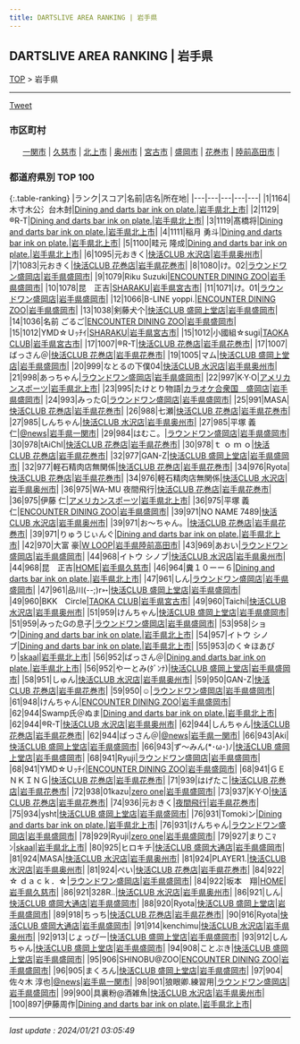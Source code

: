 ```yaml
---
title: DARTSLIVE AREA RANKING | 岩手県
---
```

## DARTSLIVE AREA RANKING | 岩手県

[TOP](/darts/rank/) > 岩手県

___

<a href="https://twitter.com/share?ref_src=twsrc%5Etfw" data-text="DARTSLIVE AREA RANKING | 岩手県" class="twitter-share-button" data-via="DARTSLIVE" data-hashtags="DARTSLIVE" data-related="DARTSLIVE" data-show-count="false">Tweet</a>

### 市区町村

<ul>
<li style="display: inline;"><a href="/darts/rank/岩手県/一関市">一関市</a> |</li>
<li style="display: inline;"><a href="/darts/rank/岩手県/久慈市">久慈市</a> |</li>
<li style="display: inline;"><a href="/darts/rank/岩手県/北上市">北上市</a> |</li>
<li style="display: inline;"><a href="/darts/rank/岩手県/奥州市">奥州市</a> |</li>
<li style="display: inline;"><a href="/darts/rank/岩手県/宮古市">宮古市</a> |</li>
<li style="display: inline;"><a href="/darts/rank/岩手県/盛岡市">盛岡市</a> |</li>
<li style="display: inline;"><a href="/darts/rank/岩手県/花巻市">花巻市</a> |</li>
<li style="display: inline;"><a href="/darts/rank/岩手県/陸前高田市">陸前高田市</a> |</li>

</ul>

### 都道府県別 TOP 100

{:.table-ranking}
|ランク|スコア|名前|店名|所在地|
|---|---|---|---|---|
|1|1164|木寸木公氵台木尌|<a href="https://search.dartslive.com/jp/shop/17680f73d0f0a144790ab824ce8730e5">Dining and darts bar ink on plate.</a>|<a href="/darts/rank/岩手県/北上市">岩手県北上市</a>|
|2|1129|®︎R-T|<a href="https://search.dartslive.com/jp/shop/17680f73d0f0a144790ab824ce8730e5">Dining and darts bar ink on plate.</a>|<a href="/darts/rank/岩手県/北上市">岩手県北上市</a>|
|3|1119|髙橋将|<a href="https://search.dartslive.com/jp/shop/17680f73d0f0a144790ab824ce8730e5">Dining and darts bar ink on plate.</a>|<a href="/darts/rank/岩手県/北上市">岩手県北上市</a>|
|4|1111|稲月 勇斗|<a href="https://search.dartslive.com/jp/shop/17680f73d0f0a144790ab824ce8730e5">Dining and darts bar ink on plate.</a>|<a href="/darts/rank/岩手県/北上市">岩手県北上市</a>|
|5|1100|畦元 隆成|<a href="https://search.dartslive.com/jp/shop/17680f73d0f0a144790ab824ce8730e5">Dining and darts bar ink on plate.</a>|<a href="/darts/rank/岩手県/北上市">岩手県北上市</a>|
|6|1095|元おきく|<a href="https://search.dartslive.com/jp/shop/cb2148ab75443d335f9f3321c1147265">快活CLUB 水沢店</a>|<a href="/darts/rank/岩手県/奥州市">岩手県奥州市</a>|
|7|1083|元おきく|<a href="https://search.dartslive.com/jp/shop/16dedb5791e9bef658d385ea46352d8f">快活CLUB 花巻店</a>|<a href="/darts/rank/岩手県/花巻市">岩手県花巻市</a>|
|8|1080|け。02|<a href="https://search.dartslive.com/jp/shop/6c2f5a6f875df07a0d9b047a20a7ba1e">ラウンドワン盛岡店</a>|<a href="/darts/rank/岩手県/盛岡市">岩手県盛岡市</a>|
|9|1079|Riku Suzuki|<a href="https://search.dartslive.com/jp/shop/b8cb0c256957e15225d56fb0e5c39bac">ENCOUNTER DINING ZOO</a>|<a href="/darts/rank/岩手県/盛岡市">岩手県盛岡市</a>|
|10|1078|昆　正吉|<a href="https://search.dartslive.com/jp/shop/819f59e63a570c9b28032249b44395af">SHARAKU</a>|<a href="/darts/rank/岩手県/宮古市">岩手県宮古市</a>|
|11|1071|け。01|<a href="https://search.dartslive.com/jp/shop/6c2f5a6f875df07a0d9b047a20a7ba1e">ラウンドワン盛岡店</a>|<a href="/darts/rank/岩手県/盛岡市">岩手県盛岡市</a>|
|12|1066|B-LINE yoppi.|<a href="https://search.dartslive.com/jp/shop/b8cb0c256957e15225d56fb0e5c39bac">ENCOUNTER DINING ZOO</a>|<a href="/darts/rank/岩手県/盛岡市">岩手県盛岡市</a>|
|13|1038|剣藤犬个|<a href="https://search.dartslive.com/jp/shop/8a4f3c1f6eb3545625d56fb0e5c39bac">快活CLUB 盛岡上堂店</a>|<a href="/darts/rank/岩手県/盛岡市">岩手県盛岡市</a>|
|14|1036|名前 ごるご|<a href="https://search.dartslive.com/jp/shop/b8cb0c256957e15225d56fb0e5c39bac">ENCOUNTER DINING ZOO</a>|<a href="/darts/rank/岩手県/盛岡市">岩手県盛岡市</a>|
|15|1012|YMD☆Ｕｯﾁｲ|<a href="https://search.dartslive.com/jp/shop/819f59e63a570c9b28032249b44395af">SHARAKU</a>|<a href="/darts/rank/岩手県/宮古市">岩手県宮古市</a>|
|15|1012|小國組☆sugi|<a href="https://search.dartslive.com/jp/shop/8aa74452f7ac4fa60d9b047a20a7ba1e">TAOKA CLUB</a>|<a href="/darts/rank/岩手県/宮古市">岩手県宮古市</a>|
|17|1007|®︎R-T|<a href="https://search.dartslive.com/jp/shop/16dedb5791e9bef658d385ea46352d8f">快活CLUB 花巻店</a>|<a href="/darts/rank/岩手県/花巻市">岩手県花巻市</a>|
|17|1007|ばっさん＠|<a href="https://search.dartslive.com/jp/shop/16dedb5791e9bef658d385ea46352d8f">快活CLUB 花巻店</a>|<a href="/darts/rank/岩手県/花巻市">岩手県花巻市</a>|
|19|1005|マム|<a href="https://search.dartslive.com/jp/shop/8a4f3c1f6eb3545625d56fb0e5c39bac">快活CLUB 盛岡上堂店</a>|<a href="/darts/rank/岩手県/盛岡市">岩手県盛岡市</a>|
|20|999|なとるの下僕04|<a href="https://search.dartslive.com/jp/shop/cb2148ab75443d335f9f3321c1147265">快活CLUB 水沢店</a>|<a href="/darts/rank/岩手県/奥州市">岩手県奥州市</a>|
|21|998|あっちゃん|<a href="https://search.dartslive.com/jp/shop/6c2f5a6f875df07a0d9b047a20a7ba1e">ラウンドワン盛岡店</a>|<a href="/darts/rank/岩手県/盛岡市">岩手県盛岡市</a>|
|22|997|K·Y·O|<a href="https://search.dartslive.com/jp/shop/42aa2ae86a21098b0d9b047a20a7ba1e">アメリカンスポーツ</a>|<a href="/darts/rank/岩手県/北上市">岩手県北上市</a>|
|23|995|たけとり物語|<a href="https://search.dartslive.com/jp/shop/ae132eafb95389640d9b047a20a7ba1e">カラオケ合衆国　盛岡店</a>|<a href="/darts/rank/岩手県/盛岡市">岩手県盛岡市</a>|
|24|993|みったG|<a href="https://search.dartslive.com/jp/shop/6c2f5a6f875df07a0d9b047a20a7ba1e">ラウンドワン盛岡店</a>|<a href="/darts/rank/岩手県/盛岡市">岩手県盛岡市</a>|
|25|991|MASA|<a href="https://search.dartslive.com/jp/shop/16dedb5791e9bef658d385ea46352d8f">快活CLUB 花巻店</a>|<a href="/darts/rank/岩手県/花巻市">岩手県花巻市</a>|
|26|988|七瀬|<a href="https://search.dartslive.com/jp/shop/16dedb5791e9bef658d385ea46352d8f">快活CLUB 花巻店</a>|<a href="/darts/rank/岩手県/花巻市">岩手県花巻市</a>|
|27|985|しんちゃん|<a href="https://search.dartslive.com/jp/shop/cb2148ab75443d335f9f3321c1147265">快活CLUB 水沢店</a>|<a href="/darts/rank/岩手県/奥州市">岩手県奥州市</a>|
|27|985|平塚 義仁|<a href="https://search.dartslive.com/jp/shop/591631bb40246f310d9b047a20a7ba1e">@news</a>|<a href="/darts/rank/岩手県/一関市">岩手県一関市</a>|
|29|984|はむこ。|<a href="https://search.dartslive.com/jp/shop/6c2f5a6f875df07a0d9b047a20a7ba1e">ラウンドワン盛岡店</a>|<a href="/darts/rank/岩手県/盛岡市">岩手県盛岡市</a>|
|30|978|tAiChI|<a href="https://search.dartslive.com/jp/shop/16dedb5791e9bef658d385ea46352d8f">快活CLUB 花巻店</a>|<a href="/darts/rank/岩手県/花巻市">岩手県花巻市</a>|
|30|978|ｔ ｏ ｍ ｏ|<a href="https://search.dartslive.com/jp/shop/16dedb5791e9bef658d385ea46352d8f">快活CLUB 花巻店</a>|<a href="/darts/rank/岩手県/花巻市">岩手県花巻市</a>|
|32|977|GAN-Z|<a href="https://search.dartslive.com/jp/shop/8a4f3c1f6eb3545625d56fb0e5c39bac">快活CLUB 盛岡上堂店</a>|<a href="/darts/rank/岩手県/盛岡市">岩手県盛岡市</a>|
|32|977|軽石精肉店無関係|<a href="https://search.dartslive.com/jp/shop/16dedb5791e9bef658d385ea46352d8f">快活CLUB 花巻店</a>|<a href="/darts/rank/岩手県/花巻市">岩手県花巻市</a>|
|34|976|Ryota|<a href="https://search.dartslive.com/jp/shop/16dedb5791e9bef658d385ea46352d8f">快活CLUB 花巻店</a>|<a href="/darts/rank/岩手県/花巻市">岩手県花巻市</a>|
|34|976|軽石精肉店無関係|<a href="https://search.dartslive.com/jp/shop/cb2148ab75443d335f9f3321c1147265">快活CLUB 水沢店</a>|<a href="/darts/rank/岩手県/奥州市">岩手県奥州市</a>|
|36|975|WA-MU 夜間飛行|<a href="https://search.dartslive.com/jp/shop/16dedb5791e9bef658d385ea46352d8f">快活CLUB 花巻店</a>|<a href="/darts/rank/岩手県/花巻市">岩手県花巻市</a>|
|36|975|伊藤 仁|<a href="https://search.dartslive.com/jp/shop/42aa2ae86a21098b0d9b047a20a7ba1e">アメリカンスポーツ</a>|<a href="/darts/rank/岩手県/北上市">岩手県北上市</a>|
|36|975|平塚 義仁|<a href="https://search.dartslive.com/jp/shop/b8cb0c256957e15225d56fb0e5c39bac">ENCOUNTER DINING ZOO</a>|<a href="/darts/rank/岩手県/盛岡市">岩手県盛岡市</a>|
|39|971|NO NAME 7489|<a href="https://search.dartslive.com/jp/shop/cb2148ab75443d335f9f3321c1147265">快活CLUB 水沢店</a>|<a href="/darts/rank/岩手県/奥州市">岩手県奥州市</a>|
|39|971|お～ちゃん。|<a href="https://search.dartslive.com/jp/shop/16dedb5791e9bef658d385ea46352d8f">快活CLUB 花巻店</a>|<a href="/darts/rank/岩手県/花巻市">岩手県花巻市</a>|
|39|971|りゅうじぃんぐ|<a href="https://search.dartslive.com/jp/shop/17680f73d0f0a144790ab824ce8730e5">Dining and darts bar ink on plate.</a>|<a href="/darts/rank/岩手県/北上市">岩手県北上市</a>|
|42|970|大富 豪|<a href="https://search.dartslive.com/jp/shop/9b3886d2ef2fa5150d9b047a20a7ba1e">W LOOP</a>|<a href="/darts/rank/岩手県/陸前高田市">岩手県陸前高田市</a>|
|43|969|あおい|<a href="https://search.dartslive.com/jp/shop/6c2f5a6f875df07a0d9b047a20a7ba1e">ラウンドワン盛岡店</a>|<a href="/darts/rank/岩手県/盛岡市">岩手県盛岡市</a>|
|44|968|イトウ シノブ|<a href="https://search.dartslive.com/jp/shop/cb2148ab75443d335f9f3321c1147265">快活CLUB 水沢店</a>|<a href="/darts/rank/岩手県/奥州市">岩手県奥州市</a>|
|44|968|昆　正吉|<a href="https://search.dartslive.com/jp/shop/8fc5ff0ecb03409c58d385ea46352d8f">HOME</a>|<a href="/darts/rank/岩手県/久慈市">岩手県久慈市</a>|
|46|964|糞１０ーー６|<a href="https://search.dartslive.com/jp/shop/17680f73d0f0a144790ab824ce8730e5">Dining and darts bar ink on plate.</a>|<a href="/darts/rank/岩手県/北上市">岩手県北上市</a>|
|47|961|しん|<a href="https://search.dartslive.com/jp/shop/6c2f5a6f875df07a0d9b047a20a7ba1e">ラウンドワン盛岡店</a>|<a href="/darts/rank/岩手県/盛岡市">岩手県盛岡市</a>|
|47|961|品川(--;)r➳|<a href="https://search.dartslive.com/jp/shop/8a4f3c1f6eb3545625d56fb0e5c39bac">快活CLUB 盛岡上堂店</a>|<a href="/darts/rank/岩手県/盛岡市">岩手県盛岡市</a>|
|49|960|BKK　Circle|<a href="https://search.dartslive.com/jp/shop/8aa74452f7ac4fa60d9b047a20a7ba1e">TAOKA CLUB</a>|<a href="/darts/rank/岩手県/宮古市">岩手県宮古市</a>|
|49|960|Taichi|<a href="https://search.dartslive.com/jp/shop/cb2148ab75443d335f9f3321c1147265">快活CLUB 水沢店</a>|<a href="/darts/rank/岩手県/奥州市">岩手県奥州市</a>|
|51|959|けんちゃん|<a href="https://search.dartslive.com/jp/shop/8a4f3c1f6eb3545625d56fb0e5c39bac">快活CLUB 盛岡上堂店</a>|<a href="/darts/rank/岩手県/盛岡市">岩手県盛岡市</a>|
|51|959|みったGの息子|<a href="https://search.dartslive.com/jp/shop/6c2f5a6f875df07a0d9b047a20a7ba1e">ラウンドワン盛岡店</a>|<a href="/darts/rank/岩手県/盛岡市">岩手県盛岡市</a>|
|53|958|ショウ|<a href="https://search.dartslive.com/jp/shop/17680f73d0f0a144790ab824ce8730e5">Dining and darts bar ink on plate.</a>|<a href="/darts/rank/岩手県/北上市">岩手県北上市</a>|
|54|957|イトウ シノブ|<a href="https://search.dartslive.com/jp/shop/17680f73d0f0a144790ab824ce8730e5">Dining and darts bar ink on plate.</a>|<a href="/darts/rank/岩手県/北上市">岩手県北上市</a>|
|55|953|のく☆ほあぴり|<a href="https://search.dartslive.com/jp/shop/95d642c617850131fec1ae84bb28bd87">skaal</a>|<a href="/darts/rank/岩手県/北上市">岩手県北上市</a>|
|56|952|ばっさん＠|<a href="https://search.dartslive.com/jp/shop/17680f73d0f0a144790ab824ce8730e5">Dining and darts bar ink on plate.</a>|<a href="/darts/rank/岩手県/北上市">岩手県北上市</a>|
|56|952|やーとみ(ﾀﾞﾝﾅ)|<a href="https://search.dartslive.com/jp/shop/8a4f3c1f6eb3545625d56fb0e5c39bac">快活CLUB 盛岡上堂店</a>|<a href="/darts/rank/岩手県/盛岡市">岩手県盛岡市</a>|
|58|951|しゅん|<a href="https://search.dartslive.com/jp/shop/cb2148ab75443d335f9f3321c1147265">快活CLUB 水沢店</a>|<a href="/darts/rank/岩手県/奥州市">岩手県奥州市</a>|
|59|950|GAN-Z|<a href="https://search.dartslive.com/jp/shop/16dedb5791e9bef658d385ea46352d8f">快活CLUB 花巻店</a>|<a href="/darts/rank/岩手県/花巻市">岩手県花巻市</a>|
|59|950|☺︎|<a href="https://search.dartslive.com/jp/shop/6c2f5a6f875df07a0d9b047a20a7ba1e">ラウンドワン盛岡店</a>|<a href="/darts/rank/岩手県/盛岡市">岩手県盛岡市</a>|
|61|948|けんちゃん|<a href="https://search.dartslive.com/jp/shop/b8cb0c256957e15225d56fb0e5c39bac">ENCOUNTER DINING ZOO</a>|<a href="/darts/rank/岩手県/盛岡市">岩手県盛岡市</a>|
|62|944|Swamp氏＠ぬま|<a href="https://search.dartslive.com/jp/shop/17680f73d0f0a144790ab824ce8730e5">Dining and darts bar ink on plate.</a>|<a href="/darts/rank/岩手県/北上市">岩手県北上市</a>|
|62|944|®︎R-T|<a href="https://search.dartslive.com/jp/shop/cb2148ab75443d335f9f3321c1147265">快活CLUB 水沢店</a>|<a href="/darts/rank/岩手県/奥州市">岩手県奥州市</a>|
|62|944|しんちゃん|<a href="https://search.dartslive.com/jp/shop/16dedb5791e9bef658d385ea46352d8f">快活CLUB 花巻店</a>|<a href="/darts/rank/岩手県/花巻市">岩手県花巻市</a>|
|62|944|ばっさん＠|<a href="https://search.dartslive.com/jp/shop/591631bb40246f310d9b047a20a7ba1e">@news</a>|<a href="/darts/rank/岩手県/一関市">岩手県一関市</a>|
|66|943|Aki|<a href="https://search.dartslive.com/jp/shop/8a4f3c1f6eb3545625d56fb0e5c39bac">快活CLUB 盛岡上堂店</a>|<a href="/darts/rank/岩手県/盛岡市">岩手県盛岡市</a>|
|66|943|ず～みん(*･ω･)ﾉ|<a href="https://search.dartslive.com/jp/shop/8a4f3c1f6eb3545625d56fb0e5c39bac">快活CLUB 盛岡上堂店</a>|<a href="/darts/rank/岩手県/盛岡市">岩手県盛岡市</a>|
|68|941|Ryuji|<a href="https://search.dartslive.com/jp/shop/6c2f5a6f875df07a0d9b047a20a7ba1e">ラウンドワン盛岡店</a>|<a href="/darts/rank/岩手県/盛岡市">岩手県盛岡市</a>|
|68|941|YMD☆Ｕｯﾁｲ|<a href="https://search.dartslive.com/jp/shop/b8cb0c256957e15225d56fb0e5c39bac">ENCOUNTER DINING ZOO</a>|<a href="/darts/rank/岩手県/盛岡市">岩手県盛岡市</a>|
|68|941|ＧＥＮＫＩＮＧ|<a href="https://search.dartslive.com/jp/shop/16dedb5791e9bef658d385ea46352d8f">快活CLUB 花巻店</a>|<a href="/darts/rank/岩手県/花巻市">岩手県花巻市</a>|
|71|939|はげたこ|<a href="https://search.dartslive.com/jp/shop/16dedb5791e9bef658d385ea46352d8f">快活CLUB 花巻店</a>|<a href="/darts/rank/岩手県/花巻市">岩手県花巻市</a>|
|72|938|01kazu|<a href="https://search.dartslive.com/jp/shop/c42ca8e5bbbc0a300d9b047a20a7ba1e">zero one</a>|<a href="/darts/rank/岩手県/盛岡市">岩手県盛岡市</a>|
|73|937|K·Y·O|<a href="https://search.dartslive.com/jp/shop/16dedb5791e9bef658d385ea46352d8f">快活CLUB 花巻店</a>|<a href="/darts/rank/岩手県/花巻市">岩手県花巻市</a>|
|74|936|元おきく|<a href="https://search.dartslive.com/jp/shop/5ac726f4763b5c1e0d9b047a20a7ba1e">夜間飛行</a>|<a href="/darts/rank/岩手県/花巻市">岩手県花巻市</a>|
|75|934|ysht|<a href="https://search.dartslive.com/jp/shop/8a4f3c1f6eb3545625d56fb0e5c39bac">快活CLUB 盛岡上堂店</a>|<a href="/darts/rank/岩手県/盛岡市">岩手県盛岡市</a>|
|76|931|Tomokiン|<a href="https://search.dartslive.com/jp/shop/17680f73d0f0a144790ab824ce8730e5">Dining and darts bar ink on plate.</a>|<a href="/darts/rank/岩手県/北上市">岩手県北上市</a>|
|76|931|けんちゃん|<a href="https://search.dartslive.com/jp/shop/6c2f5a6f875df07a0d9b047a20a7ba1e">ラウンドワン盛岡店</a>|<a href="/darts/rank/岩手県/盛岡市">岩手県盛岡市</a>|
|78|929|Ryuji|<a href="https://search.dartslive.com/jp/shop/c42ca8e5bbbc0a300d9b047a20a7ba1e">zero one</a>|<a href="/darts/rank/岩手県/盛岡市">岩手県盛岡市</a>|
|79|927|まりこﾏﾝ|<a href="https://search.dartslive.com/jp/shop/95d642c617850131fec1ae84bb28bd87">skaal</a>|<a href="/darts/rank/岩手県/北上市">岩手県北上市</a>|
|80|925|ヒロキチ|<a href="https://search.dartslive.com/jp/shop/abf103f43f1e07eb28032249b44395af">快活CLUB 盛岡大通店</a>|<a href="/darts/rank/岩手県/盛岡市">岩手県盛岡市</a>|
|81|924|MASA|<a href="https://search.dartslive.com/jp/shop/cb2148ab75443d335f9f3321c1147265">快活CLUB 水沢店</a>|<a href="/darts/rank/岩手県/奥州市">岩手県奥州市</a>|
|81|924|PLAYER1.|<a href="https://search.dartslive.com/jp/shop/cb2148ab75443d335f9f3321c1147265">快活CLUB 水沢店</a>|<a href="/darts/rank/岩手県/奥州市">岩手県奥州市</a>|
|81|924|ぺい|<a href="https://search.dartslive.com/jp/shop/16dedb5791e9bef658d385ea46352d8f">快活CLUB 花巻店</a>|<a href="/darts/rank/岩手県/花巻市">岩手県花巻市</a>|
|84|922|☆ ｄａｃｋ．☆|<a href="https://search.dartslive.com/jp/shop/6c2f5a6f875df07a0d9b047a20a7ba1e">ラウンドワン盛岡店</a>|<a href="/darts/rank/岩手県/盛岡市">岩手県盛岡市</a>|
|84|922|坂本　翔|<a href="https://search.dartslive.com/jp/shop/8fc5ff0ecb03409c58d385ea46352d8f">HOME</a>|<a href="/darts/rank/岩手県/久慈市">岩手県久慈市</a>|
|86|921|328R..|<a href="https://search.dartslive.com/jp/shop/cb2148ab75443d335f9f3321c1147265">快活CLUB 水沢店</a>|<a href="/darts/rank/岩手県/奥州市">岩手県奥州市</a>|
|86|921|しん|<a href="https://search.dartslive.com/jp/shop/abf103f43f1e07eb28032249b44395af">快活CLUB 盛岡大通店</a>|<a href="/darts/rank/岩手県/盛岡市">岩手県盛岡市</a>|
|88|920|Ryota|<a href="https://search.dartslive.com/jp/shop/8a4f3c1f6eb3545625d56fb0e5c39bac">快活CLUB 盛岡上堂店</a>|<a href="/darts/rank/岩手県/盛岡市">岩手県盛岡市</a>|
|89|918|ちっち|<a href="https://search.dartslive.com/jp/shop/16dedb5791e9bef658d385ea46352d8f">快活CLUB 花巻店</a>|<a href="/darts/rank/岩手県/花巻市">岩手県花巻市</a>|
|90|916|Ryota|<a href="https://search.dartslive.com/jp/shop/abf103f43f1e07eb28032249b44395af">快活CLUB 盛岡大通店</a>|<a href="/darts/rank/岩手県/盛岡市">岩手県盛岡市</a>|
|91|914|kenchimu|<a href="https://search.dartslive.com/jp/shop/cb2148ab75443d335f9f3321c1147265">快活CLUB 水沢店</a>|<a href="/darts/rank/岩手県/奥州市">岩手県奥州市</a>|
|92|913|じょっぴー|<a href="https://search.dartslive.com/jp/shop/8a4f3c1f6eb3545625d56fb0e5c39bac">快活CLUB 盛岡上堂店</a>|<a href="/darts/rank/岩手県/盛岡市">岩手県盛岡市</a>|
|93|912|しんちゃん|<a href="https://search.dartslive.com/jp/shop/8a4f3c1f6eb3545625d56fb0e5c39bac">快活CLUB 盛岡上堂店</a>|<a href="/darts/rank/岩手県/盛岡市">岩手県盛岡市</a>|
|94|908|ことぶき|<a href="https://search.dartslive.com/jp/shop/8a4f3c1f6eb3545625d56fb0e5c39bac">快活CLUB 盛岡上堂店</a>|<a href="/darts/rank/岩手県/盛岡市">岩手県盛岡市</a>|
|95|906|SHINOBU@ZOO|<a href="https://search.dartslive.com/jp/shop/b8cb0c256957e15225d56fb0e5c39bac">ENCOUNTER DINING ZOO</a>|<a href="/darts/rank/岩手県/盛岡市">岩手県盛岡市</a>|
|96|905|まくろん|<a href="https://search.dartslive.com/jp/shop/8a4f3c1f6eb3545625d56fb0e5c39bac">快活CLUB 盛岡上堂店</a>|<a href="/darts/rank/岩手県/盛岡市">岩手県盛岡市</a>|
|97|904|佐々木 淳也|<a href="https://search.dartslive.com/jp/shop/591631bb40246f310d9b047a20a7ba1e">@news</a>|<a href="/darts/rank/岩手県/一関市">岩手県一関市</a>|
|98|901|狼眼卿.練習用|<a href="https://search.dartslive.com/jp/shop/6c2f5a6f875df07a0d9b047a20a7ba1e">ラウンドワン盛岡店</a>|<a href="/darts/rank/岩手県/盛岡市">岩手県盛岡市</a>|
|99|900|具裏粉@酒雑魚|<a href="https://search.dartslive.com/jp/shop/cb2148ab75443d335f9f3321c1147265">快活CLUB 水沢店</a>|<a href="/darts/rank/岩手県/奥州市">岩手県奥州市</a>|
|100|897|伊藤周作|<a href="https://search.dartslive.com/jp/shop/17680f73d0f0a144790ab824ce8730e5">Dining and darts bar ink on plate.</a>|<a href="/darts/rank/岩手県/北上市">岩手県北上市</a>|





___

_last update : 2024/01/21 03:05:49_


<script src="https://cdnjs.cloudflare.com/ajax/libs/jquery/3.6.1/jquery.min.js" integrity="sha512-aVKKRRi/Q/YV+4mjoKBsE4x3H+BkegoM/em46NNlCqNTmUYADjBbeNefNxYV7giUp0VxICtqdrbqU7iVaeZNXA==" crossorigin="anonymous" referrerpolicy="no-referrer"></script>
<script src="https://cdnjs.cloudflare.com/ajax/libs/jquery.tablesorter/2.31.3/js/jquery.tablesorter.min.js" integrity="sha512-qzgd5cYSZcosqpzpn7zF2ZId8f/8CHmFKZ8j7mU4OUXTNRd5g+ZHBPsgKEwoqxCtdQvExE5LprwwPAgoicguNg==" crossorigin="anonymous" referrerpolicy="no-referrer"></script>
<link rel="stylesheet" href="https://cdnjs.cloudflare.com/ajax/libs/jquery.tablesorter/2.31.3/css/theme.default.min.css" integrity="sha512-wghhOJkjQX0Lh3NSWvNKeZ0ZpNn+SPVXX1Qyc9OCaogADktxrBiBdKGDoqVUOyhStvMBmJQ8ZdMHiR3wuEq8+w==" crossorigin="anonymous" referrerpolicy="no-referrer" />
<script>
$(function() {
    $(".table-ranking").tablesorter({sortList:[[0, 0]]});
});
</script>

<script async src="https://platform.twitter.com/widgets.js" charset="utf-8"></script>